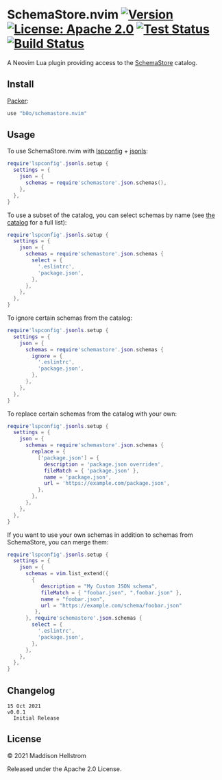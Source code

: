 # SchemaStore.nvim [![Version](https://img.shields.io/github/v/tag/b0o/schemastore.nvim?style=flat&color=yellow&label=version&sort=semver)](https://github.com/b0o/schemastore.nvim/releases) [![License: Apache 2.0](https://img.shields.io/github/license/b0o/schemastore.nvim?style=flat&color=green)](https://www.apache.org/licenses/LICENSE-2.0) [![Test Status](https://img.shields.io/github/workflow/status/b0o/schemastore.nvim/test?label=tests)](https://github.com/b0o/schemastore.nvim/actions/workflows/test.yaml) [![Build Status](https://img.shields.io/github/workflow/status/b0o/schemastore.nvim/generate)](https://github.com/b0o/schemastore.nvim/actions/workflows/generate.yaml)

A Neovim Lua plugin providing access to the [SchemaStore](https://github.com/SchemaStore/schemastore) catalog.

## Install

[Packer](https://github.com/wbthomason/packer.nvim):

```lua
use "b0o/schemastore.nvim"
```

## Usage

To use SchemaStore.nvim with [lspconfig](https://github.com/neovim/nvim-lspconfig/blob/master/CONFIG.md#jsonls) + [jsonls](https://github.com/hrsh7th/vscode-langservers-extracted):

```lua
require'lspconfig'.jsonls.setup {
  settings = {
    json = {
      schemas = require'schemastore'.json.schemas(),
    },
  },
}
```

To use a subset of the catalog, you can select schemas by name (see [the catalog](https://github.com/SchemaStore/schemastore/blob/master/src/api/json/catalog.json) for a full list):

```lua
require'lspconfig'.jsonls.setup {
  settings = {
    json = {
      schemas = require'schemastore'.json.schemas {
        select = {
          '.eslintrc',
          'package.json',
        },
      },
    },
  },
}
```

To ignore certain schemas from the catalog:

```lua
require'lspconfig'.jsonls.setup {
  settings = {
    json = {
      schemas = require'schemastore'.json.schemas {
        ignore = {
          '.eslintrc',
          'package.json',
        },
      },
    },
  },
}
```

To replace certain schemas from the catalog with your own:

```lua
require'lspconfig'.jsonls.setup {
  settings = {
    json = {
      schemas = require'schemastore'.json.schemas {
        replace = {
          ['package.json'] = {
            description = 'package.json overriden',
            fileMatch = { 'package.json' },
            name = 'package.json',
            url = 'https://example.com/package.json',
          },
        },
      },
    },
  },
}
```

If you want to use your own schemas in addition to schemas from SchemaStore, you can merge them:

```lua
require'lspconfig'.jsonls.setup {
  settings = {
    json = {
      schemas = vim.list_extend({
        {
           description = "My Custom JSON schema",
           fileMatch = { "foobar.json", ".foobar.json" },
           name = "foobar.json",
           url = "https://example.com/schema/foobar.json"
         },
      }, require'schemastore'.json.schemas {
        select = {
          '.eslintrc',
          'package.json',
        },
      },
    },
  },
}
```

## Changelog

```
15 Oct 2021                                                             v0.0.1
  Initial Release
```

## License

&copy; 2021 Maddison Hellstrom

Released under the Apache 2.0 License.

